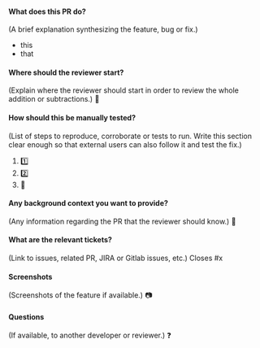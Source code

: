 #### What does this PR do?
(A brief explanation synthesizing the feature, bug or fix.)
- this
- that

#### Where should the reviewer start?
(Explain where the reviewer should start in order to review the whole addition or subtractions.)
:checkered_flag:

#### How should this be manually tested?
(List of steps to reproduce, corroborate or tests to run. Write this section clear enough so that external users can also follow it and test the fix.)
1. :one:
2. :two:
3. :tada:

#### Any background context you want to provide?
(Any information regarding the PR that the reviewer should know.)
:construction:

#### What are the relevant tickets?
(Link to issues, related PR, JIRA or Gitlab issues, etc.)
Closes #x

#### Screenshots
(Screenshots of the feature if available.)
:camera:

#### Questions
(If available, to another developer or reviewer.)
:question:

